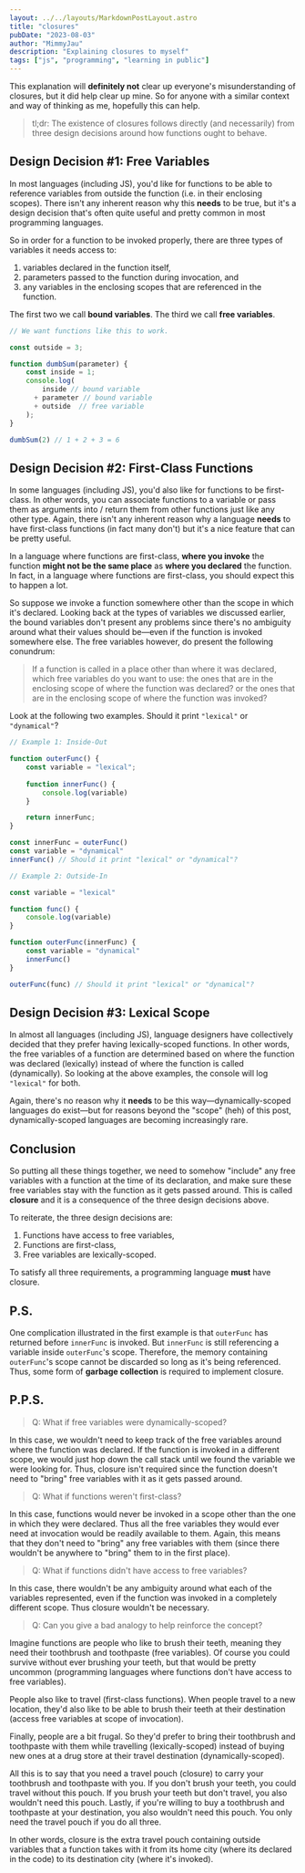```yaml
---
layout: ../../layouts/MarkdownPostLayout.astro
title: "closures"
pubDate: "2023-08-03"
author: "MimmyJau"
description: "Explaining closures to myself"
tags: ["js", "programming", "learning in public"]
---
```


This explanation will **definitely not** clear up everyone's misunderstanding of closures, but it did help clear up mine. So for anyone with a similar context and way of thinking as me, hopefully this can help.

> tl;dr: The existence of closures follows directly (and necessarily) from three design decisions around how functions ought to behave.

## Design Decision #1: Free Variables

In most languages (including JS), you'd like for functions to be able to reference variables from outside the function (i.e. in their enclosing scopes). There isn't any inherent reason why this **needs** to be true, but it's a design decision that's often quite useful and pretty common in most programming languages.

So in order for a function to be invoked properly, there are three types of variables it needs access to: 
1) variables declared in the function itself,
2) parameters passed to the function during invocation, and
3) any variables in the enclosing scopes that are referenced in the function.

The first two we call **bound variables**. The third we call **free variables**.

``` javascript
// We want functions like this to work.

const outside = 3; 

function dumbSum(parameter) {
    const inside = 1;
    console.log( 
        inside // bound variable
      + parameter // bound variable
      + outside  // free variable
    ); 
}

dumbSum(2) // 1 + 2 + 3 = 6
```

## Design Decision #2: First-Class Functions

In some languages (including JS), you'd also like for functions to be first-class. In other words, you can associate functions to a variable or pass them as arguments into / return them from other functions just like any other type. Again, there isn't any inherent reason why a language **needs** to have first-class functions (in fact many don't) but it's a nice feature that can be pretty useful. 

In a language where functions are first-class, **where you invoke** the function **might not be the same place** as **where you declared** the function. In fact, in a language where functions are first-class, you should expect this to happen a lot.

So suppose we invoke a function somewhere other than the scope in which it's declared. Looking back at the types of variables we discussed earlier, the bound variables don't present any problems since there's no ambiguity around what their values should be—even if the function is invoked somewhere else. The free variables however, do present the following conundrum:

> If a function is called in a place other than where it was declared, which free variables do you want to use: the ones that are in the enclosing scope of where the function was declared? or the ones that are in the enclosing scope of where the function was invoked?

Look at the following two examples. Should it print `"lexical"` or `"dynamical"`?

``` javascript
// Example 1: Inside-Out

function outerFunc() {
    const variable = "lexical";
    
    function innerFunc() {
        console.log(variable)
    }

    return innerFunc;
}

const innerFunc = outerFunc()
const variable = "dynamical"
innerFunc() // Should it print "lexical" or "dynamical"?
```

``` javascript
// Example 2: Outside-In

const variable = "lexical"

function func() {
    console.log(variable)
}

function outerFunc(innerFunc) {
    const variable = "dynamical"
    innerFunc()
}

outerFunc(func) // Should it print "lexical" or "dynamical"?
```

## Design Decision #3: Lexical Scope

In almost all languages (including JS), language designers have collectively decided that they prefer having lexically-scoped functions. In other words, the free variables of a function are determined based on where the function was declared (lexically) instead of where the function is called (dynamically). So looking at the above examples, the console will log `"lexical"` for both.  

Again, there's no reason why it **needs** to be this way—dynamically-scoped languages do exist—but for reasons beyond the "scope" (heh) of this post, dynamically-scoped languages are becoming increasingly rare.

## Conclusion

So putting all these things together, we need to somehow "include" any free variables with a function at the time of its declaration, and make sure these free variables stay with the function as it gets passed around. This is called **closure** and it is a consequence of the three design decisions above.

To reiterate, the three design decisions are:
1) Functions have access to free variables,
2) Functions are first-class,
3) Free variables are lexically-scoped.

To satisfy all three requirements, a programming language **must** have closure. 

## P.S.

One complication illustrated in the first example is that `outerFunc` has returned before `innerFunc` is invoked. But `innerFunc` is still referencing a variable inside `outerFunc`'s scope. Therefore, the memory containing `outerFunc`'s scope cannot be discarded so long as it's being referenced. Thus, some form of **garbage collection** is required to implement closure.

## P.P.S.

> Q: What if free variables were dynamically-scoped?

In this case, we wouldn't need to keep track of the free variables around where the function was declared. If the function is invoked in a different scope, we would just hop down the call stack until we found the variable we were looking for. Thus, closure isn't required since the function doesn't need to "bring" free variables with it as it gets passed around. 

> Q: What if functions weren't first-class?

In this case, functions would never be invoked in a scope other than the one in which they were declared. Thus all the free variables they would ever need at invocation would be readily available to them. Again, this means that they don't need to "bring" any free variables with them (since there wouldn't be anywhere to "bring" them to in the first place).

> Q: What if functions didn't have access to free variables?

In this case, there wouldn't be any ambiguity around what each of the variables represented, even if the function was invoked in a completely different scope. Thus closure wouldn't be necessary. 

> Q: Can you give a bad analogy to help reinforce the concept?

Imagine functions are people who like to brush their teeth, meaning they need their toothbrush and toothpaste (free variables). Of course you could survive without ever brushing your teeth, but that would be pretty uncommon (programming languages where functions don't have access to free variables).

People also like to travel (first-class functions). When people travel to a new location, they'd also like to be able to brush their teeth at their destination (access free variables at scope of invocation).

Finally, people are a bit frugal. So they'd prefer to bring their toothbrush and toothpaste with them while travelling (lexically-scoped) instead of buying new ones at a drug store at their travel destination (dynamically-scoped).

All this is to say that you need a travel pouch (closure) to carry your toothbrush and toothpaste with you. If you don't brush your teeth, you could travel without this pouch. If you brush your teeth but don't travel, you also wouldn't need this pouch. Lastly, if you're willing to buy a toothbrush and toothpaste at your destination, you also wouldn't need this pouch. You only need the travel pouch if you do all three.

In other words, closure is the extra travel pouch containing outside variables that a function takes with it from its home city (where its declared in the code) to its destination city (where it's invoked).
